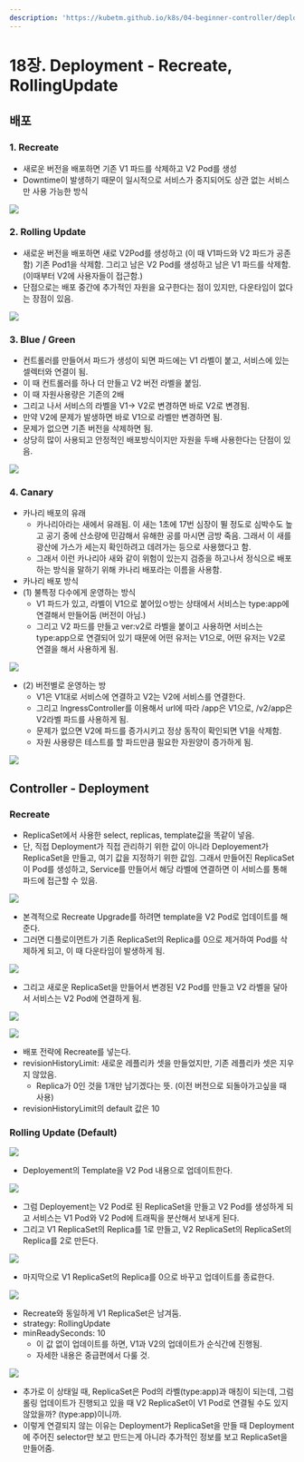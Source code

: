 ```yaml
---
description: 'https://kubetm.github.io/k8s/04-beginner-controller/deployment/'
---
```


# 18장. Deployment - Recreate, RollingUpdate

## 배포 

### 1. Recreate

* 새로운 버전을 배포하면 기존 V1 파드를 삭제하고 V2 Pod를 생성
* Downtime이 발생하기 때문이 일시적으로 서비스가 중지되어도 상관 없는 서비스만 사용 가능한 방식

![](../../.gitbook/assets/image%20%2863%29.png)

### 2. Rolling Update

* 새로운 버전을 배포하면 새로 V2Pod를 생성하고 \(이 때 V1파드와 V2 파드가 공존함\) 기존 Pod1을 삭제함. 그리고 남은 V2 Pod를 생성하고 남은 V1 파드를 삭제함. \(이때부터 V2에 사용자들이 접근함.\)
* 단점으로는 배포 중간에 추가적인 자원을 요구한다는 점이 있지만, 다운타임이 없다는 장점이 있음.

![](../../.gitbook/assets/image%20%2855%29.png)

### 3. Blue / Green

* 컨트롤러를 만들어서 파드가 생성이 되면 파드에는 V1 라벨이 붙고, 서비스에 있는 셀렉터와 연결이 됨.
* 이 때 컨트롤러를 하나 더 만들고 V2 버전 라벨을 붙임. 
* 이 때 자원사용량은 기존의 2배
* 그리고 나서 서비스의 라벨을 V1-&gt; V2로 변경하면 바로 V2로 변경됨.
* 만약 V2에 문제가 발생하면 바로 V1으로 라벨만 변경하면 됨.
* 문제가 없으면 기존 버전을 삭제하면 됨.
* 상당히 많이 사용되고 안정적인 배포방식이지만 자원을 두배 사용한다는 단점이 있음.

![](../../.gitbook/assets/image%20%2853%29.png)

### 4. Canary

* 카나리 배포의 유래
  * 카나리아라는 새에서 유래됨. 이 새는 1초에 17번 심장이 뛸 정도로 심박수도 높고 공기 중에 산소량에 민감해서 유해한 공를 마시면 금방 죽음. 그래서 이 새를 광산에 가스가 세는지 확인하려고 데려가는 등으로 사용했다고 함. 
  * 그래서 이런 카나리아 새와 같이 위험이 있는지 검증을 하고나서 정식으로 배포하는 방식을 말하기 위해 카나리 배포라는 이름을 사용함.
* 카나리 배포 방식
* \(1\) 불특정 다수에게 운영하는 방식
  * V1 파드가 있고, 라벨이 V1으로 붙어있ㅇ방는 상태에서 서비스는 type:app에 연결해서 만들어둠 \(버전이 아님.\)
  * 그리고 V2 파드를 만들고 ver:v2로 라벨을 붙이고 사용하면 서비스는 type:app으로 연결되어 있기 때문에 어떤 유저는 V1으로, 어떤 유저는 V2로 연결을 해서 사용하게 됨.

![](../../.gitbook/assets/image%20%2856%29.png)

* \(2\) 버전별로 운영하는 방
  * V1은 V1대로 서비스에 연결하고 V2는 V2에 서비스를 연결한다.
  * 그리고 IngressController를 이용해서 url에 따라 /app은 V1으로, /v2/app은 V2라벨 파드를 사용하게 됨.
  * 문제가 없으면 V2에 파드를 증가시키고 정상 동작이 확인되면 V1을 삭제함.
  * 자원 사용량은 테스트를 할 파드만큼 필요한 자원양이 증가하게 됨.

![](../../.gitbook/assets/image%20%2847%29.png)

## Controller - Deployment

### Recreate

* ReplicaSet에서 사용한 select, replicas, template값을 똑같이 넣음.
* 단, 직접 Deployment가 직접 관리하기 위한 값이 아니라 Deployement가 ReplicaSet을 만들고, 여기 값을 지정하기 위한 값임. 그래서 만들어진 ReplicaSet이 Pod를 생성하고, Service를 만들어서 해당 라벨에 연결하면 이 서비스를 통해 파드에 접근할 수 있음.

![](../../.gitbook/assets/image%20%2838%29.png)

* 본격적으로 Recreate Upgrade를 하려면 template을 V2 Pod로 업데이트를 해준다.
* 그러면 디플로이먼트가 기존 ReplicaSet의 Replica를 0으로 제거하여 Pod를 삭제하게 되고, 이 때 다운타임이 발생하게 됨.

![](../../.gitbook/assets/image%20%2858%29.png)

* 그리고 새로운 ReplicaSet을 만들어서 변경된 V2 Pod를 만들고 V2 라벨을 달아서 서비스는 V2 Pod에 연결하게 됨.

![](../../.gitbook/assets/image%20%2825%29.png)

![](../../.gitbook/assets/image%20%2834%29.png)

* 배포 전략에 Recreate를 넣는다.
* revisionHistoryLimit: 새로운 레플리카 셋을 만들었지만, 기존 레플리카 셋은 지우지 않았음.
  * Replica가 0인 것을 1개만 남기겠다는 뜻. \(이전 버전으로 되돌아가고싶을 때 사용\)
* revisionHistoryLimit의 default 값은 10

### Rolling Update \(Default\)

![](../../.gitbook/assets/image%20%2826%29.png)

* Deployement의 Template을 V2 Pod 내용으로 업데이트한다.

![](../../.gitbook/assets/image%20%2824%29.png)

* 그럼 Deployement는 V2 Pod로 된 ReplicaSet을 만들고 V2 Pod를 생성하게 되고 서비스는 V1 Pod와 V2 Pod에 트래픽을 분산해서 보내게 된다.
* 그리고 V1 ReplicaSet의 Replica를 1로 만들고, V2 ReplicaSet의 ReplicaSet의 Replica를 2로 만든다.

![](../../.gitbook/assets/image%20%2854%29.png)

* 마지막으로 V1 ReplicaSet의 Replica를 0으로 바꾸고 업데이트를 종료한다.

![](../../.gitbook/assets/image%20%2861%29.png)

* Recreate와 동일하게 V1 ReplicaSet은 남겨둠.
* strategy: RollingUpdate
* minReadySeconds: 10
  * 이 값 없이 업데이트를 하면, V1과 V2의 업데이트가 순식간에 진행됨.
  * 자세한 내용은 중급편에서 다룰 것.

![](../../.gitbook/assets/image%20%2848%29.png)

* 추가로 이 상태일 때, ReplicaSet은 Pod의 라벨\(type:app\)과 매칭이 되는데, 그럼 롤링 업데이트가 진행되고 있을 때 V2 ReplicaSet이 V1 Pod로 연결될 수도 있지 않았을까? \(type:app\)이니까.
* 이렇게 연결되지 않는 이유는 Deployment가 ReplicaSet을 만들 때 Deployment에 주어진 selector만 보고 만드는게 아니라 추가적인 정보를 보고 ReplicaSet을 만들어줌.

